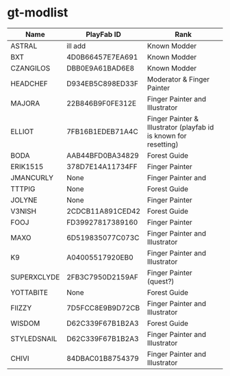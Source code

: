 # gt-modlist

|Name|PlayFab ID|Rank|
|------|----|----|
|ASTRAL|ill add|Known Modder|
|BXT|4D0B66457E7EA691|Known Modder|
|CZANGILOS|DBB0E9A61BAD6E8|Known Modder|
|HEADCHEF|D934EB5C898ED33F|Moderator & Finger Painter|
|MAJORA|22B846B9F0FE312E|Finger Painter and Illustrator|
|ELLIOT|7FB16B1EDEB71A4C|Finger Painter & Illustrator (playfab id is known for resetting)|
|BODA|AAB44BFD0BA34829|Forest Guide|
|ERIK1515|378D7E14A11734FF|Finger Painter|
|JMANCURLY|None|Finger Painter and |
|TTTPIG|None|Forest Guide|
|JOLYNE|None|Finger Painter|
|V3NISH|2CDCB11A891CED42|Forest Guide|
|FOOJ|FD39927817389160|Finger Painter|
|MAXO|6D519835077C073C|Finger Painter and Illustrator|
|K9|A04005517920EB0|Finger Painter and Illustrator|
|SUPERXCLYDE|2FB3C7950D2159AF|Finger Painter (quest?)|
|YOTTABITE|None|Forest Guide|
|FIIZZY|7D5FCC8E9B9D72CB|Finger Painter and Illustrator|
|WISDOM|D62C339F67B1B2A3|Forest Guide|
|STYLEDSNAIL|D62C339F67B1B2A3|Finger Painter and Illustrator|
|CHIVI|84DBAC01B8754379|Finger Painter and Illustrator|
